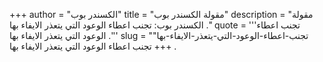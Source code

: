 +++
author = "الكسندر بوب"
title = "مقولة الكسندر بوب"
description = "مقولة الكسندر بوب: تجنب اعطاء الوعود التي يتعذر الايفاء بها ."
quote = '''تجنب اعطاء الوعود التي يتعذر الايفاء بها .'''
slug = "تجنب-اعطاء-الوعود-التي-يتعذر-الايفاء-بها"
+++
تجنب اعطاء الوعود التي يتعذر الايفاء بها .
